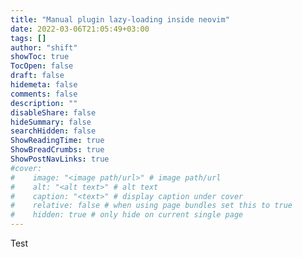 ```yaml
---
title: "Manual plugin lazy-loading inside neovim"
date: 2022-03-06T21:05:49+03:00
tags: []
author: "shift"
showToc: true
TocOpen: false
draft: false
hidemeta: false
comments: false
description: ""
disableShare: false
hideSummary: false
searchHidden: false
ShowReadingTime: true
ShowBreadCrumbs: true
ShowPostNavLinks: true
#cover:
#    image: "<image path/url>" # image path/url
#    alt: "<alt text>" # alt text
#    caption: "<text>" # display caption under cover
#    relative: false # when using page bundles set this to true
#    hidden: true # only hide on current single page
---
```

Test
